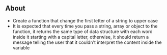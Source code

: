 ## About

- Create a function that change the first letter of a string to upper case
- It is expected that every time you pass a string, array or object to the function, it returns the same type of data structure with each word inside it starting with a capital letter,
otherwise, it should return a message telling the user that it couldn't interpret the content inside the variable
